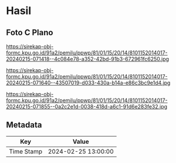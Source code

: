 # Hasil

## Foto C Plano

https://sirekap-obj-formc.kpu.go.id/91a2/pemilu/ppwp/81/01/15/20/14/8101152014017-20240215-071418--4c084e78-a352-42bd-91b3-672961fc6250.jpg

https://sirekap-obj-formc.kpu.go.id/91a2/pemilu/ppwp/81/01/15/20/14/8101152014017-20240215-071640--43507019-d033-430a-b14a-e86c3bc9e1d4.jpg

https://sirekap-obj-formc.kpu.go.id/91a2/pemilu/ppwp/81/01/15/20/14/8101152014017-20240215-071855--0a2c2e1d-0038-418d-a6c1-91d6e283fe32.jpg


## Metadata

| Key        | Value               |
| ---------- | ------------------- |
| Time Stamp | 2024-02-25 13:00:00 |



